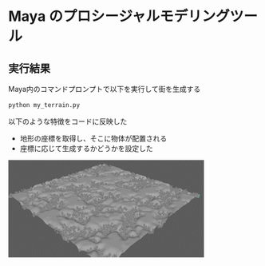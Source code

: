 # Maya のプロシージャルモデリングツール

## 実行結果

Maya内のコマンドプロンプトで以下を実行して街を生成する

```python
python my_terrain.py
```

以下のような特徴をコードに反映した

* 地形の座標を取得し、そこに物体が配置される
* 座標に応じて生成するかどうかを設定した

![自動生成したモデルの様子](./img/image1.png)